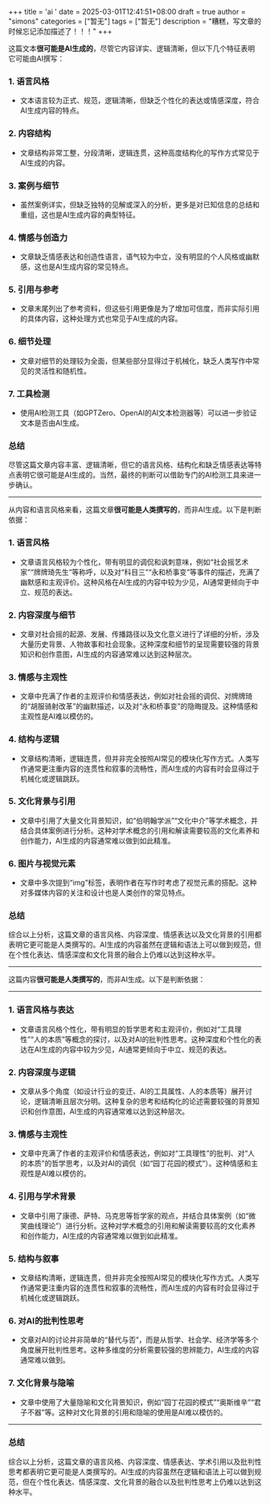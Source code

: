 +++
title = 'ai '
date = 2025-03-01T12:41:51+08:00
draft = true
author = "simons"
categories = ["暂无"]
tags = ["暂无"]
description = "糟糕，写文章的时候忘记添加描述了！！！"
+++

这篇文本**很可能是AI生成的**，尽管它内容详实、逻辑清晰，但以下几个特征表明它可能由AI撰写：

### 1. **语言风格**
   - 文本语言较为正式、规范，逻辑清晰，但缺乏个性化的表达或情感深度，符合AI生成内容的特点。

### 2. **内容结构**
   - 文章结构非常工整，分段清晰，逻辑连贯，这种高度结构化的写作方式常见于AI生成的内容。

### 3. **案例与细节**
   - 虽然案例详实，但缺乏独特的见解或深入的分析，更多是对已知信息的总结和重组，这也是AI生成内容的典型特征。

### 4. **情感与创造力**
   - 文章缺乏情感表达和创造性语言，语气较为中立，没有明显的个人风格或幽默感，这也是AI生成内容的常见特点。

### 5. **引用与参考**
   - 文章末尾列出了参考资料，但这些引用更像是为了增加可信度，而非实际引用的具体内容，这种处理方式也常见于AI生成的内容。

### 6. **细节处理**
   - 文章对细节的处理较为全面，但某些部分显得过于机械化，缺乏人类写作中常见的灵活性和随机性。

### 7. **工具检测**
   - 使用AI检测工具（如GPTZero、OpenAI的AI文本检测器等）可以进一步验证文本是否由AI生成。

### 总结
尽管这篇文章内容丰富、逻辑清晰，但它的语言风格、结构化和缺乏情感表达等特点表明它很可能是AI生成的。当然，最终的判断可以借助专门的AI检测工具来进一步确认。


---

从内容和语言风格来看，这篇文章**很可能是人类撰写的**，而非AI生成。以下是判断依据：

### 1. **语言风格**
   - 文章语言风格较为个性化，带有明显的调侃和讽刺意味，例如“社会摇艺术家”“牌牌琦先生”等称呼，以及对“科目三”“永和桥事变”等事件的描述，充满了幽默感和主观评价。这种风格在AI生成的内容中较为少见，AI通常更倾向于中立、规范的表达。

### 2. **内容深度与细节**
   - 文章对社会摇的起源、发展、传播路径以及文化意义进行了详细的分析，涉及大量历史背景、人物故事和社会现象。这种深度和细节的呈现需要较强的背景知识和创作意图，AI生成的内容通常难以达到这种层次。

### 3. **情感与主观性**
   - 文章中充满了作者的主观评价和情感表达，例如对社会摇的调侃、对牌牌琦的“胡服骑射改革”的幽默描述，以及对“永和桥事变”的隐晦提及。这种情感和主观性是AI难以模仿的。

### 4. **结构与逻辑**
   - 文章结构清晰，逻辑连贯，但并非完全按照AI常见的模块化写作方式。人类写作通常更注重内容的连贯性和叙事的流畅性，而AI生成的内容有时会显得过于机械化或逻辑跳跃。

### 5. **文化背景与引用**
   - 文章中引用了大量文化背景知识，如“伯明翰学派”“文化中介”等学术概念，并结合具体案例进行分析。这种对学术概念的引用和解读需要较高的文化素养和创作能力，AI生成的内容通常难以做到如此精准。

### 6. **图片与视觉元素**
   - 文章中多次提到“img”标签，表明作者在写作时考虑了视觉元素的搭配。这种对多媒体内容的关注和设计也是人类创作的常见特点。

### 总结
综合以上分析，这篇文章的语言风格、内容深度、情感表达以及文化背景的引用都表明它更可能是人类撰写的。AI生成的内容虽然在逻辑和语法上可以做到规范，但在个性化表达、情感深度和文化背景的融合上仍难以达到这种水平。


---


这篇内容**很可能是人类撰写的**，而非AI生成。以下是判断依据：

---

### 1. **语言风格与表达**
   - 文章语言风格个性化，带有明显的哲学思考和主观评价，例如对“工具理性”“人的本质”等概念的探讨，以及对AI的批判性思考。这种深度和个性化的表达在AI生成的内容中较为少见，AI通常更倾向于中立、规范的表达。

### 2. **内容深度与逻辑**
   - 文章从多个角度（如设计行业的变迁、AI的工具属性、人的本质等）展开讨论，逻辑清晰且层次分明。这种复杂的思考和结构化的论述需要较强的背景知识和创作意图，AI生成的内容通常难以达到这种层次。

### 3. **情感与主观性**
   - 文章中充满了作者的主观评价和情感表达，例如对“工具理性”的批判、对“人的本质”的哲学思考，以及对AI的调侃（如“园丁花园的模式”）。这种情感和主观性是AI难以模仿的。

### 4. **引用与学术背景**
   - 文章中引用了康德、萨特、马克思等哲学家的观点，并结合具体案例（如“微笑曲线理论”）进行分析。这种对学术概念的引用和解读需要较高的文化素养和创作能力，AI生成的内容通常难以做到如此精准。

### 5. **结构与叙事**
   - 文章结构清晰，逻辑连贯，但并非完全按照AI常见的模块化写作方式。人类写作通常更注重内容的连贯性和叙事的流畅性，而AI生成的内容有时会显得过于机械化或逻辑跳跃。

### 6. **对AI的批判性思考**
   - 文章对AI的讨论并非简单的“替代与否”，而是从哲学、社会学、经济学等多个角度展开批判性思考。这种多维度的分析需要较强的思辨能力，AI生成的内容通常难以做到。

### 7. **文化背景与隐喻**
   - 文章中使用了大量隐喻和文化背景知识，例如“园丁花园的模式”“奥斯维辛”“君子不器”等。这种对文化背景的引用和隐喻的使用是AI难以模仿的。

---

### 总结
综合以上分析，这篇文章的语言风格、内容深度、情感表达、学术引用以及批判性思考都表明它更可能是人类撰写的。AI生成的内容虽然在逻辑和语法上可以做到规范，但在个性化表达、情感深度、文化背景的融合以及批判性思考上仍难以达到这种水平。
